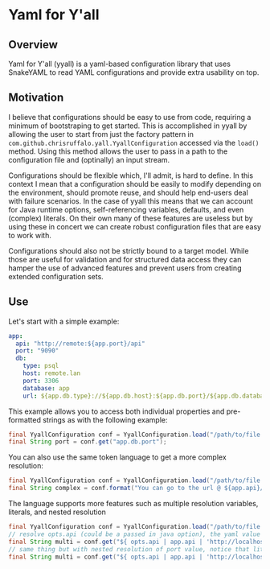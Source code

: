 # Yaml for Y'all

## Overview
Yaml for Y'all (yyall) is a yaml-based configuration library that uses SnakeYAML to read YAML configurations and provide extra usability on top.

## Motivation
I believe that configurations should be easy to use from code, requiring a minimum of bootstraping to get started. This is accomplished in yyall 
by allowing the user to start from just the factory pattern in `com.github.chrisruffalo.yall.YyallConfiguration` accessed via the `load()` method. 
Using this method allows the user to pass in a path to the configuration file and (optinally) an input stream.

Configurations should be flexible which, I'll admit, is hard to define. In this context I mean that a configuration should be easily to modify depending
on the environment, should promote reuse, and should help end-users deal with failure scenarios. In the case of yyall this means that we can account
for Java runtime options, self-referencing variables, defaults, and even (complex) literals. On their own many of these features are useless but 
by using these in concert we can create robust configuration files that are easy to work with.

Configurations should also not be strictly bound to a target model. While those are useful for validation and for structured data access they can hamper
the use of advanced features and prevent users from creating extended configuration sets.

## Use
Let's start with a simple example:
```yaml
app:
  api: "http://remote:${app.port}/api"
  port: "9090"
  db:
    type: psql
    host: remote.lan
    port: 3306
    database: app
    url: ${app.db.type}://${app.db.host}:${app.db.port}/${app.db.database}
```

This example allows you to access both individual properties and pre-formatted strings as with the following example:
```java
final YyallConfiguration conf = YyallConfiguration.load("/path/to/file.yml");
final String port = conf.get("app.db.port");
```

You can also use the same token language to get a more complex resolution:
```java
final YyallConfiguration conf = YyallConfiguration.load("/path/to/file.yml");
final String complex = conf.format("You can go to the url @ ${app.api}/docs to see the API documents")
```
The language supports more features such as multiple resolution variables, literals, and nested resolution
```java
final YyallConfiguration conf = YyallConfiguration.load("/path/to/file.yml");
// resolve opts.api (could be a passed in java option), the yaml value app.api, or use the default localhost value
final String multi = conf.get("${ opts.api | app.api | 'http://localhost:9090/api' }")
// same thing but with nested resolution of port value, notice that literals **always** go in quotes
final String multi = conf.get("${ opts.api | app.api | 'http://localhost:${app.port | '9090'}/api' }")
```
